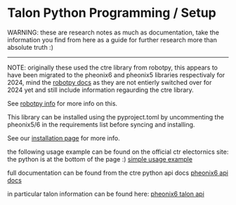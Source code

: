 # Talon Python Programming / Setup

WARNING: these are research notes as much as documentation,
take the information you find from here as a guide for further research
more than absolute truth :)

---

NOTE: originally these used the ctre library from robotpy, this appears to have
been migrated to the pheonix6 and pheonix5 libraries respectivaly for 2024, mind the
[robotpy docs](https://robotpy.readthedocs.io/en/stable/) as they are not entierly switched
over for 2024 yet and still include information regaurding the ctre library.

See [robotpy info](https://robotpy.github.io/) for more info on this.

This library can be installed using the pyproject.toml by uncommenting the pheonix5/6 in the
requirements list before syncing and installing. 

See our [installation page](../README.md) for more info.

the following usage example can be found on the official ctr electornics site: the python is at the bottom of the page :)
[simple usage example](https://v6.docs.ctr-electronics.com/en/stable/docs/api-reference/api-usage/api-overview.html#python-imports)

full documentation can be found from the ctre python api docs
[pheonix6 api docs](https://api.ctr-electronics.com/phoenix6/release/python/)

in particular talon information can be found here:
[pheonix6 talon api](https://api.ctr-electronics.com/phoenix6/release/python/autoapi/phoenix6/hardware/core/core_talon_fx/index.html#phoenix6.hardware.core.core_talon_fx.CoreTalonFX)
